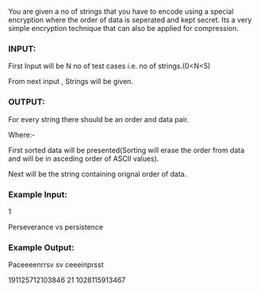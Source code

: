 You are given a no of strings that you have to encode using a special encryption where the order of data is seperated and kept secret. Its a very simple encryption technique that can also be applied for compression.

### INPUT:
First Input will be N no of test cases i.e. no of strings.(0<N<5)

From next input , Strings will be given.

### OUTPUT:
For every string there should be an order and data pair.

Where:-

First sorted data will be presented(Sorting will erase the order from data and will be in asceding order of ASCII values).

Next will be the string containing orignal order of data.

### Example Input:
1

Perseverance vs persistence

### Example Output:
Paceeeenrrsv sv ceeeinprsst

191125712103846 21 1028115913467
